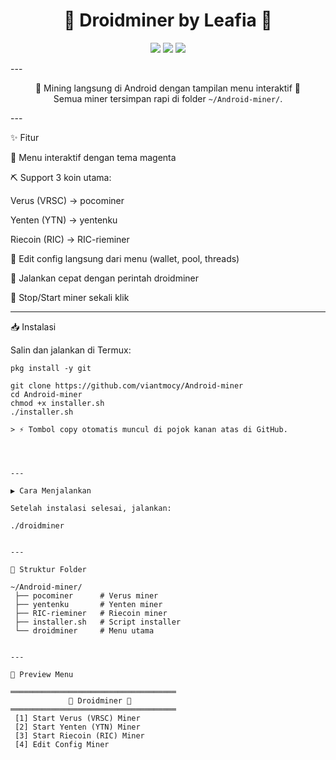 



<h1 align="center">💎 Droidminer by Leafia 💎</h1><p align="center">
  <img src="https://img.shields.io/badge/Platform-Android%20%7C%20Termux-magenta?style=for-the-badge" />
  <img src="https://img.shields.io/badge/Language-Bash-green?style=for-the-badge" />
  <img src="https://img.shields.io/badge/Made%20with-%F0%9F%92%95%20by%20Leafia-pink?style=for-the-badge" />
</p>
---

<p align="center">
  🌸 Mining langsung di Android dengan tampilan menu interaktif 🌸<br/>
  Semua miner tersimpan rapi di folder <code>~/Android-miner/</code>.
</p>
---

✨ Fitur

🎨 Menu interaktif dengan tema magenta

⛏️ Support 3 koin utama:

Verus (VRSC) → pocominer

Yenten (YTN) → yentenku

Riecoin (RIC) → RIC-rieminer


📝 Edit config langsung dari menu (wallet, pool, threads)

🚀 Jalankan cepat dengan perintah droidminer

🔧 Stop/Start miner sekali klik



---

📥 Instalasi

Salin dan jalankan di Termux:

```pkg update -y && pkg upgrade -y
pkg install -y git

git clone https://github.com/viantmocy/Android-miner
cd Android-miner
chmod +x installer.sh
./installer.sh

> ⚡ Tombol copy otomatis muncul di pojok kanan atas di GitHub.




---

▶️ Cara Menjalankan

Setelah instalasi selesai, jalankan:

./droidminer


---

📂 Struktur Folder

~/Android-miner/
 ├── pocominer      # Verus miner
 ├── yentenku       # Yenten miner
 ├── RIC-rieminer   # Riecoin miner
 ├── installer.sh   # Script installer
 └── droidminer     # Menu utama


---

🌸 Preview Menu

═════════════════════════════════════
             💎 Droidminer 💎
═════════════════════════════════════
 [1] Start Verus (VRSC) Miner
 [2] Start Yenten (YTN) Miner
 [3] Start Riecoin (RIC) Miner
 [4] Edit Config Miner

